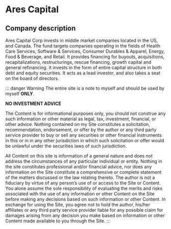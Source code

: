 # Ares Capital

## Company description

Ares Capital Corp invests in middle market companies located in the US, and Canada. The fund targets companies operating in the fields of Health Care Services, Software & Services, Consumer Durables & Apparel, Energy, Food & Beverage, and Retail. It provides financing for buyouts, acquisitions, recapitalizations, restructurings, rescue financing, growth capital and general refinancing. It invests in the form of entire capital structure in both debt and equity securities. It acts as a lead investor, and also takes a seat on the board of directors.

::: danger Warning
The entire site is a note to myself and should be used by myself **ONLY**.

**NO INVESTMENT ADVICE**

The Content is for informational purposes only, you should not construe any such information or other material as legal, tax, investment, financial, or other advice. Nothing contained on my Site constitutes a solicitation, recommendation, endorsement, or offer by the author or any third party service provider to buy or sell any securities or other financial instruments in this or in in any other jurisdiction in which such solicitation or offer would be unlawful under the securities laws of such jurisdiction.

All Content on this site is information of a general nature and does not address the circumstances of any particular individual or entity. Nothing in the site constitutes professional and/or financial advice, nor does any information on the Site constitute a comprehensive or complete statement of the matters discussed or the law relating thereto. The author is not a fiduciary by virtue of any person’s use of or access to the Site or Content. You alone assume the sole responsibility of evaluating the merits and risks associated with the use of any information or other Content on the Site before making any decisions based on such information or other Content. In exchange for using the Site, you agree not to hold the author, his/her affiliates or any third party service provider liable for any possible claim for damages arising from any decision you make based on information or other Content made available to you through the Site.
:::
